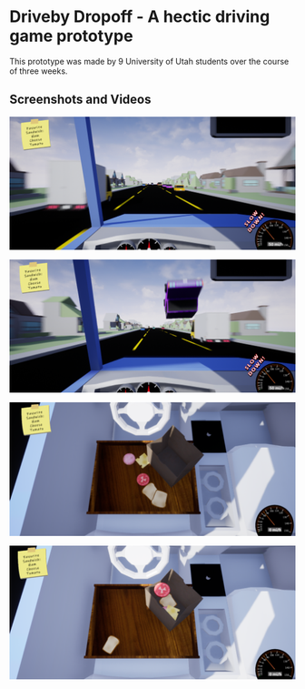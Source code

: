 # Driveby Dropoff - A hectic driving game prototype

This prototype was made by 9 University of Utah students over the course of three weeks.

## Screenshots and Videos

![Weaving through traffic!](/Media/Screenshots/Car1.png?raw=true "Optional Title")

![Weaving through traffic!](/Media/Screenshots/Car2.png?raw=true "Optional Title")

![Making the sandwich!](/Media/Screenshots/Lap1.png?raw=true "Optional Title")

![Making the sandwich!](/Media/Screenshots/Lap2.png?raw=true "Optional Title")
